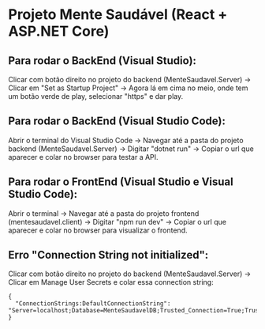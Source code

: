 # Projeto Mente Saudável (React + ASP.NET Core)

## Para rodar o BackEnd (Visual Studio):
Clicar com botão direito no projeto do backend (MenteSaudavel.Server) -> Clicar em "Set as Startup Project" -> Agora lá em cima no meio, onde tem um botão verde de play, selecionar "https" e dar play.

## Para rodar o BackEnd (Visual Studio Code):
Abrir o terminal do Visual Studio Code -> Navegar até a pasta do projeto backend (MenteSaudavel.Server) -> Digitar "dotnet run" -> Copiar o url que aparecer e colar no browser para testar a API.

## Para rodar o FrontEnd (Visual Studio e Visual Studio Code):
Abrir o terminal -> Navegar até a pasta do projeto frontend (mentesaudavel.client) -> Digitar "npm run dev" -> Copiar o url que aparecer e colar no browser para visualizar o frontend. 

## Erro "Connection String not initialized":
Clicar com botão direito no projeto do backend (MenteSaudavel.Server) -> Clicar em Manage User Secrets e colar essa connection string:
```
{
  "ConnectionStrings:DefaultConnectionString": "Server=localhost;Database=MenteSaudavelDB;Trusted_Connection=True;TrustServerCertificate=True;"
}
```
